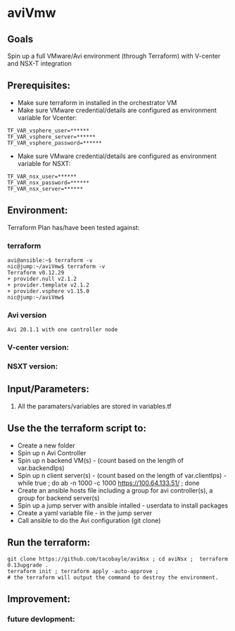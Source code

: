 # aviVmw

## Goals
Spin up a full VMware/Avi environment (through Terraform) with V-center and NSX-T integration

## Prerequisites:
- Make sure terraform in installed in the orchestrator VM
- Make sure VMware credential/details are configured as environment variable for Vcenter:
```
TF_VAR_vsphere_user=******
TF_VAR_vsphere_server=******
TF_VAR_vsphere_password=******
```
- Make sure VMware credential/details are configured as environment variable for NSXT:
```
TF_VAR_nsx_user=******
TF_VAR_nsx_password=******
TF_VAR_nsx_server=******
```

## Environment:

Terraform Plan has/have been tested against:

### terraform

```
avi@ansible:~$ terraform -v
nic@jump:~/aviVmw$ terraform -v
Terraform v0.12.29
+ provider.null v2.1.2
+ provider.template v2.1.2
+ provider.vsphere v1.15.0
nic@jump:~/aviVmw$
```

### Avi version

```
Avi 20.1.1 with one controller node
```

### V-center version:

### NSXT version:

## Input/Parameters:

1. All the paramaters/variables are stored in variables.tf

## Use the the terraform script to:
- Create a new folder
- Spin up n Avi Controller
- Spin up n backend VM(s) - (count based on the length of var.backendIps)
- Spin up n client server(s) - (count based on the length of var.clientIps) - while true ; do ab -n 1000 -c 1000 https://100.64.133.51/ ; done
- Create an ansible hosts file including a group for avi controller(s), a group for backend server(s)
- Spin up a jump server with ansible intalled - userdata to install packages
- Create a yaml variable file - in the jump server
- Call ansible to do the Avi configuration (git clone)

## Run the terraform:
```
git clone https://github.com/tacobayle/aviNsx ; cd aviNsx ;  terraform 0.13upgrade .
terraform init ; terraform apply -auto-approve ;
# the terraform will output the command to destroy the environment.
```

## Improvement:

### future devlopment:
